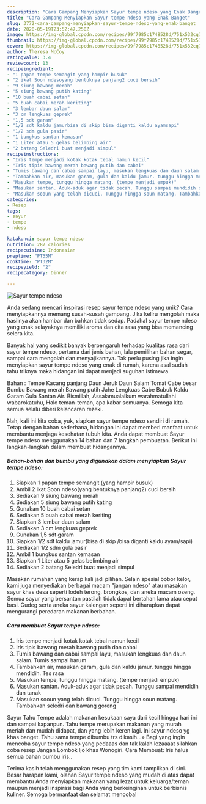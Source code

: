 ```yaml
---
description: "Cara Gampang Menyiapkan Sayur tempe ndeso yang Enak Banget"
title: "Cara Gampang Menyiapkan Sayur tempe ndeso yang Enak Banget"
slug: 3772-cara-gampang-menyiapkan-sayur-tempe-ndeso-yang-enak-banget
date: 2020-05-19T23:52:47.250Z
image: https://img-global.cpcdn.com/recipes/99f7985c1748528d/751x532cq70/sayur-tempe-ndeso-foto-resep-utama.jpg
thumbnail: https://img-global.cpcdn.com/recipes/99f7985c1748528d/751x532cq70/sayur-tempe-ndeso-foto-resep-utama.jpg
cover: https://img-global.cpcdn.com/recipes/99f7985c1748528d/751x532cq70/sayur-tempe-ndeso-foto-resep-utama.jpg
author: Theresa McCoy
ratingvalue: 3.4
reviewcount: 13
recipeingredient:
- "1 papan tempe semangit yang hampir busuk"
- "2 ikat Soon ndesoyang bentuknya panjang2 cuci bersih"
- "9 siung bawang merah"
- "5 siung bawang putih kating"
- "10 buah cabai setan"
- "5 buah cabai merah keriting"
- "3 lembar daun salam"
- "3 cm lengkuas geprek"
- "1,5 sdt garam"
- "1/2 sdt kaldu jamurbisa di skip bisa diganti kaldu ayamsapi"
- "1/2 sdm gula pasir"
- "1 bungkus santan kemasan"
- "1 Liter atau 5 gelas belimbing air"
- "2 batang Seledri buat menjadi simpul"
recipeinstructions:
- "Iris tempe menjadi kotak kotak tebal namun kecil"
- "Iris tipis bawang merah bawang putih dan cabai"
- "Tumis bawang dan cabai sampai layu, masukan lengkuas dan daun salam. Tumis sampai harum"
- "Tambahkan air, masukan garam, gula dan kaldu jamur. tunggu hingga mendidih. Tes rasa"
- "Masukan tempe, tunggu hingga matang. (tempe menjadi empuk)"
- "Masukan santan. Aduk-aduk agar tidak pecah. Tunggu sampai mendidih dan tanak"
- "Masukan sooun yang telah dicuci. Tunggu hingga soun matang. Tambahkan seledri dan bawang goreng"
categories:
- Resep
tags:
- sayur
- tempe
- ndeso

katakunci: sayur tempe ndeso 
nutrition: 287 calories
recipecuisine: Indonesian
preptime: "PT35M"
cooktime: "PT32M"
recipeyield: "2"
recipecategory: Dinner

---
```



![Sayur tempe ndeso](https://img-global.cpcdn.com/recipes/99f7985c1748528d/751x532cq70/sayur-tempe-ndeso-foto-resep-utama.jpg)

Anda sedang mencari inspirasi resep sayur tempe ndeso yang unik? Cara menyiapkannya memang susah-susah gampang. Jika keliru mengolah maka hasilnya akan hambar dan bahkan tidak sedap. Padahal sayur tempe ndeso yang enak selayaknya memiliki aroma dan cita rasa yang bisa memancing selera kita.

Banyak hal yang sedikit banyak berpengaruh terhadap kualitas rasa dari sayur tempe ndeso, pertama dari jenis bahan, lalu pemilihan bahan segar, sampai cara mengolah dan menyajikannya. Tak perlu pusing jika ingin menyiapkan sayur tempe ndeso yang enak di rumah, karena asal sudah tahu triknya maka hidangan ini dapat menjadi suguhan istimewa.

Bahan : Tempe Kacang panjang Daun Jeruk Daun Salam Tomat Cabe besar Bumbu Bawang merah Bawang putih Jahe Lengkuas Cabe Bubuk Kaldu Garam Gula Santan Air. Bismillah, Assalamualaikum warahmatullahi wabarokatuhu, Halo teman-teman, apa kabar semuanya. Semoga kita semua selalu diberi kelancaran rezeki.


Nah, kali ini kita coba, yuk, siapkan sayur tempe ndeso sendiri di rumah. Tetap dengan bahan sederhana, hidangan ini dapat memberi manfaat untuk membantu menjaga kesehatan tubuh kita. Anda dapat membuat Sayur tempe ndeso menggunakan 14 bahan dan 7 langkah pembuatan. Berikut ini langkah-langkah dalam membuat hidangannya.

<!--inarticleads1-->

##### Bahan-bahan dan bumbu yang digunakan dalam menyiapkan Sayur tempe ndeso:

1. Siapkan 1 papan tempe semangit (yang hampir busuk)
1. Ambil 2 ikat Soon ndeso(yang bentuknya panjang2) cuci bersih
1. Sediakan 9 siung bawang merah
1. Sediakan 5 siung bawang putih kating
1. Gunakan 10 buah cabai setan
1. Sediakan 5 buah cabai merah keriting
1. Siapkan 3 lembar daun salam
1. Sediakan 3 cm lengkuas geprek
1. Gunakan 1,5 sdt garam
1. Siapkan 1/2 sdt kaldu jamur(bisa di skip /bisa diganti kaldu ayam/sapi)
1. Sediakan 1/2 sdm gula pasir
1. Ambil 1 bungkus santan kemasan
1. Siapkan 1 Liter atau 5 gelas belimbing air
1. Sediakan 2 batang Seledri buat menjadi simpul


Masakan rumahan yang kerap kali jadi pilihan. Selain spesial bobor kelor, kami juga menyediakan berbagai macam &#34;jangan ndeso&#34; atau masakan sayur khas desa seperti lodeh terong, brongkos, dan aneka macam oseng. Semua sayur yang bersantan pastilah tidak dapat bertahan lama atau cepat basi. Gudeg serta aneka sayur kalengan seperti ini diharapkan dapat mengurangi peredaran makanan berbahan. 

<!--inarticleads2-->

##### Cara membuat Sayur tempe ndeso:

1. Iris tempe menjadi kotak kotak tebal namun kecil
1. Iris tipis bawang merah bawang putih dan cabai
1. Tumis bawang dan cabai sampai layu, masukan lengkuas dan daun salam. Tumis sampai harum
1. Tambahkan air, masukan garam, gula dan kaldu jamur. tunggu hingga mendidih. Tes rasa
1. Masukan tempe, tunggu hingga matang. (tempe menjadi empuk)
1. Masukan santan. Aduk-aduk agar tidak pecah. Tunggu sampai mendidih dan tanak
1. Masukan sooun yang telah dicuci. Tunggu hingga soun matang. Tambahkan seledri dan bawang goreng


Sayur Tahu Tempe adalah makanan kesukaan saya dari kecil hingga hari ini dan sampai kapanpun. Tahu tempe merupakan makanan yang murah meriah dan mudah didapat, dan yang lebih keren lagi. Ini sayur ndeso yg khas banget. Tahu sama tempe dibumbu trs dikasih…» Bagi yang ingin mencoba sayur tempe ndeso yang pedaaas dan tak kalah lezaaaat silahkan coba resep Jangan Lombok Ijo khas Wonogiri. Cara Membuat: Iris halus semua bahan bumbu iris.. 

Terima kasih telah menggunakan resep yang tim kami tampilkan di sini. Besar harapan kami, olahan Sayur tempe ndeso yang mudah di atas dapat membantu Anda menyiapkan makanan yang lezat untuk keluarga/teman maupun menjadi inspirasi bagi Anda yang berkeinginan untuk berbisnis kuliner. Semoga bermanfaat dan selamat mencoba!
